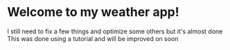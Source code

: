 # Welcome to my weather app! 
I still need to fix a few things and optimize some others but it's almost done
This was done using a tutorial and will be improved on soon

